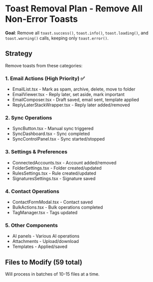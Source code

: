 # Toast Removal Plan - Remove All Non-Error Toasts

**Goal**: Remove all `toast.success()`, `toast.info()`, `toast.loading()`, and `toast.warning()` calls, keeping only `toast.error()`.

## Strategy

Remove toasts from these categories:

### 1. Email Actions (High Priority) ✅
- EmailList.tsx - Mark as spam, archive, delete, move to folder
- EmailViewer.tsx - Reply later, set aside, mark important  
- EmailComposer.tsx - Draft saved, email sent, template applied
- ReplyLaterStackWrapper.tsx - Reply later added/removed

### 2. Sync Operations
- SyncButton.tsx - Manual sync triggered
- SyncDashboard.tsx - Sync completed
- SyncControlPanel.tsx - Sync started/stopped

### 3. Settings & Preferences  
- ConnectedAccounts.tsx - Account added/removed
- FolderSettings.tsx - Folder created/updated
- RulesSettings.tsx - Rule created/updated
- SignaturesSettings.tsx - Signature saved

### 4. Contact Operations
- ContactFormModal.tsx - Contact saved
- BulkActions.tsx - Bulk operations completed
- TagManager.tsx - Tags updated

### 5. Other Components
- AI panels - Various AI operations
- Attachments - Upload/download
- Templates - Applied/saved

## Files to Modify (59 total)

Will process in batches of 10-15 files at a time.

